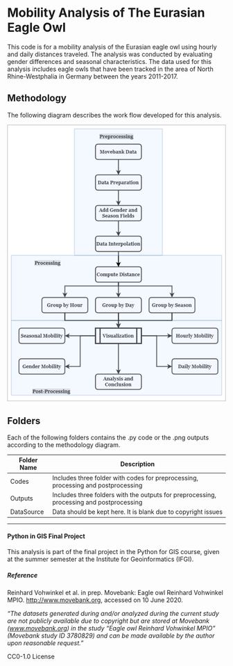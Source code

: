 # Mobility Analysis of The Eurasian Eagle Owl 

This code is for a mobility analysis of the Eurasian eagle owl using hourly and daily distances traveled. 
The analysis was conducted by evaluating gender differences and seasonal characteristics. 
The data used for this analysis includes eagle owls that have been tracked in the area of North Rhine-Westphalia in Germany between the years 2011-2017. 

## Methodology

The following diagram describes the work flow developed for this analysis.

![Methodology Diagram](https://github.com/Einavg7/PIG_FinalProject/blob/master/Method_PIG.png?raw=true)

## Folders

Each of the following folders contains the .py code or the .png outputs according to the methodology diagram. 

| Folder Name           | Description  | 
| -------------         |------------- | 
| Codes         |Includes three folder with codes for preprocessing, processing and postprocessing               |      |
| Outputs |Includes three folders with the outputs for preprocessing, processing and postprocessing               |       |
| DataSource            |Data should be kept here. It is blank due to copyright issues               |        |



---
#### Python in GIS Final Project
This analysis is part of the final project in the Python for GIS course, given at the summer semester at the Institute for Geoinformatics (IFGI).  

##### Reference
Reinhard Vohwinkel et al. in prep. Movebank: Eagle owl Reinhard Vohwinkel MPIO. http://www.movebank.org, accessed on 10 June 2020.

*“The datasets generated during and/or analyzed during the current study are not publicly available due to copyright but are stored at Movebank (www.movebank.org) in the study “Eagle owl Reinhard Vohwinkel MPIO” (Movebank study ID 3780829) and can be made available by the author upon reasonable request.”*

CC0-1.0 License 
